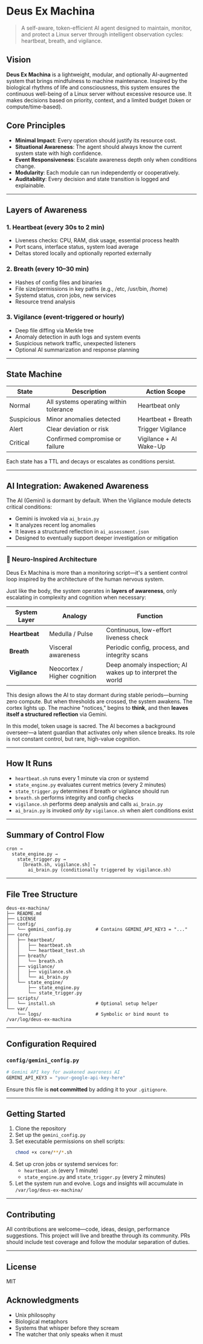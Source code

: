 # Deus Ex Machina

> A self-aware, token-efficient AI agent designed to maintain, monitor, and protect a Linux server through intelligent observation cycles: heartbeat, breath, and vigilance.

## Vision

**Deus Ex Machina** is a lightweight, modular, and optionally AI-augmented system that brings mindfulness to machine maintenance. Inspired by the biological rhythms of life and consciousness, this system ensures the continuous well-being of a Linux server without excessive resource use. It makes decisions based on priority, context, and a limited budget (token or compute/time-based).

## Core Principles

- **Minimal Impact**: Every operation should justify its resource cost.
- **Situational Awareness**: The agent should always know the current system state with high confidence.
- **Event Responsiveness**: Escalate awareness depth only when conditions change.
- **Modularity**: Each module can run independently or cooperatively.
- **Auditability**: Every decision and state transition is logged and explainable.

---

## Layers of Awareness

### 1. Heartbeat (every 30s to 2 min)
- Liveness checks: CPU, RAM, disk usage, essential process health
- Port scans, interface status, system load average
- Deltas stored locally and optionally reported externally

### 2. Breath (every 10–30 min)
- Hashes of config files and binaries
- File size/permissions in key paths (e.g., /etc, /usr/bin, /home)
- Systemd status, cron jobs, new services
- Resource trend analysis

### 3. Vigilance (event-triggered or hourly)
- Deep file diffing via Merkle tree
- Anomaly detection in auth logs and system events
- Suspicious network traffic, unexpected listeners
- Optional AI summarization and response planning

---

## State Machine

| State        | Description                                  | Action Scope           |
|--------------|----------------------------------------------|------------------------|
| Normal       | All systems operating within tolerance       | Heartbeat only        |
| Suspicious   | Minor anomalies detected                     | Heartbeat + Breath     |
| Alert        | Clear deviation or risk                      | Trigger Vigilance      |
| Critical     | Confirmed compromise or failure              | Vigilance + AI Wake-Up |

Each state has a TTL and decays or escalates as conditions persist.

---

## AI Integration: Awakened Awareness

The AI (Gemini) is dormant by default.
When the Vigilance module detects critical conditions:
- Gemini is invoked via `ai_brain.py`
- It analyzes recent log anomalies
- It leaves a structured reflection in `ai_assessment.json`
- Designed to eventually support deeper investigation or mitigation


---

### 🧠 Neuro-Inspired Architecture

Deus Ex Machina is more than a monitoring script—it's a sentient control loop inspired by the architecture of the human nervous system.

Just like the body, the system operates in **layers of awareness**, only escalating in complexity and cognition when necessary:

| System Layer | Analogy                        | Function                                                    |
|--------------|--------------------------------|-------------------------------------------------------------|
| **Heartbeat**| Medulla / Pulse                | Continuous, low-effort liveness check                       |
| **Breath**   | Visceral awareness             | Periodic config, process, and integrity scans               |
| **Vigilance**| Neocortex / Higher cognition   | Deep anomaly inspection; AI wakes up to interpret the world |

This design allows the AI to stay dormant during stable periods—burning zero compute. But when thresholds are crossed, the system awakens. The cortex lights up. The machine "notices," begins to **think**, and then **leaves itself a structured reflection** via Gemini.

In this model, token usage is sacred. The AI becomes a background overseer—a latent guardian that activates only when silence breaks. Its role is not constant control, but rare, high-value cognition.

---

## How It Runs

- `heartbeat.sh` runs every 1 minute via cron or systemd
- `state_engine.py` evaluates current metrics (every 2 minutes)
- `state_trigger.py` determines if breath or vigilance should run
- `breath.sh` performs integrity and config checks
- `vigilance.sh` performs deep analysis and calls `ai_brain.py`
- `ai_brain.py` is invoked *only by* `vigilance.sh` when alert conditions exist

---

## Summary of Control Flow

```
cron →
  state_engine.py →
    state_trigger.py →
      [breath.sh, vigilance.sh] →
        ai_brain.py (conditionally triggered by vigilance.sh)
```


---

## File Tree Structure

```
deus-ex-machina/
├── README.md
├── LICENSE
├── config/
│   └── gemini_config.py         # Contains GEMINI_API_KEY3 = "..."
├── core/
│   ├── heartbeat/
│   │   ├── heartbeat.sh
│   │   └── heartbeat_test.sh
│   ├── breath/
│   │   └── breath.sh
│   ├── vigilance/
│   │   ├── vigilance.sh
│   │   └── ai_brain.py
│   └── state_engine/
│       ├── state_engine.py
│       └── state_trigger.py
├── scripts/
│   └── install.sh               # Optional setup helper
└── var/
    └── logs/                    # Symbolic or bind mount to /var/log/deus-ex-machina
```

---

## Configuration Required

### `config/gemini_config.py`
```python
# Gemini API key for awakened awareness AI
GEMINI_API_KEY3 = "your-google-api-key-here"
```

Ensure this file is **not committed** by adding it to your `.gitignore`.

---

## Getting Started

1. Clone the repository
2. Set up the `gemini_config.py`
3. Set executable permissions on shell scripts:
   ```bash
   chmod +x core/**/*.sh
   ```
4. Set up cron jobs or systemd services for:
   - `heartbeat.sh` (every 1 minute)
   - `state_engine.py` and `state_trigger.py` (every 2 minutes)
5. Let the system run and evolve. Logs and insights will accumulate in `/var/log/deus-ex-machina/`

---

## Contributing

All contributions are welcome—code, ideas, design, performance suggestions. This project will live and breathe through its community. PRs should include test coverage and follow the modular separation of duties.

---

## License
MIT

## Acknowledgments
- Unix philosophy
- Biological metaphors
- Systems that whisper before they scream
- The watcher that only speaks when it must
